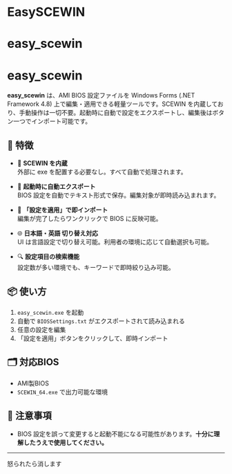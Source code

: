 # EasySCEWIN
# easy_scewin

# easy_scewin

**easy_scewin** は、AMI BIOS 設定ファイルを Windows Forms (.NET Framework 4.8) 上で編集・適用できる軽量ツールです。SCEWIN を内蔵しており、手動操作は一切不要。起動時に自動で設定をエクスポートし、編集後はボタン一つでインポート可能です。

## 🔧 特徴

- 🧠 **SCEWIN を内蔵**  
  外部に exe を配置する必要なし。すべて自動で処理されます。

- 🛫 **起動時に自動エクスポート**  
  BIOS 設定を自動でテキスト形式で保存。編集対象が即時読み込まれます。

- 💾 **「設定を適用」で即インポート**  
  編集が完了したらワンクリックで BIOS に反映可能。

- 🌐 **日本語・英語 切り替え対応**  
  UI は言語設定で切り替え可能。利用者の環境に応じて自動選択も可能。

- 🔍 **設定項目の検索機能**  
  設定数が多い環境でも、キーワードで即時絞り込み可能。

## 📦 使い方

1. `easy_scewin.exe` を起動
2. 自動で `BIOSSettings.txt` がエクスポートされて読み込まれる
3. 任意の設定を編集
4. 「設定を適用」ボタンをクリックして、即時インポート

## 🗂 対応BIOS

- AMI製BIOS
- `SCEWIN_64.exe` で出力可能な環境

## 🚫 注意事項

- BIOS 設定を誤って変更すると起動不能になる可能性があります。**十分に理解したうえで使用してください。**

---


怒られたら消します

